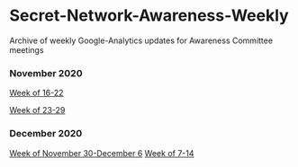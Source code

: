 # Secret-Network-Awareness-Weekly
Archive of weekly Google-Analytics updates for Awareness Committee meetings

### November 2020
[Week of 16-22](https://docs.google.com/presentation/d/1yy38QKeSLLQiW1Q8c9vNwQtK3GzXvJFp9xfsTvAfGgg/edit?usp=sharing)

[Week of 23-29](https://docs.google.com/presentation/d/1v9Ut1zSIIoMZrNPzlVICGHsvDATZNhQwdYVYhWoZDkk/edit?usp=sharing)

### December 2020
[Week of November 30-December 6](https://docs.google.com/presentation/d/1c4Y9Gxdui16oVqP7VpRksogK3XdwOyGOe0GOV8IR3wA/edit?usp=sharing)
[Week of 7-14](https://docs.google.com/presentation/d/1bW0SHkY-WzdwYYM0FEZnsvJH_Jtlm5ZFQXe4jXeGyIc/edit?usp=sharing)
